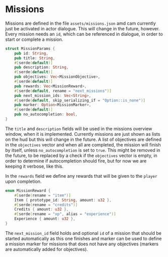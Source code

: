 # Missions

Missions are defined in the file `assets/missions.json` amd cam currently just be activated in actor dialogue. This will change in the future, however.
Every mission needs an `id`, which can be referenced in dialogue, in order to start or complete a mission.
```rust
struct MissionParams {
    pub id: String,
    pub title: String,
    #[serde(default)]
    pub description: String,
    #[serde(default)]
    pub objectives: Vec<MissionObjective>,
    #[serde(default)]
    pub rewards: Vec<MissionReward>,
    #[serde(default, rename = "next_missions")]
    pub next_mission_ids: Vec<String>,
    #[serde(default, skip_serializing_if = "Option::is_none")]
    pub marker: Option<MissionMarker>,
    #[serde(default)]
    pub no_autocompletion: bool,
}
```

The `title` and `description` fields will be used in the missions overview window, when it is implemented. Currently missions are just shown as lists on the hud but this will change in the future.
A list of objectives are defined in the `objectives` vector and when all are completed, the mission will finish by itself, unless `no_autocompletion` is set to `true`.
This might be removed in the future, to be replaced by a check if the `objectives` vector is empty, in order to determine if autocompletion should fire, but for now we are keeping it verbose, like this.

In the `rewards` field we define any rewards that will be given to the `player` upon completion.

```rust
enum MissionReward {
    #[serde(rename = "item")]
    Item { prototype_id: String, amount: u32 },
    #[serde(rename = "credits")]
    Credits { amount: u32 },
    #[serde(rename = "xp", alias = "experience")]
    Experience { amount: u32 },
}
```

The `next_mission_id` field holds and optional `id` of a mission that should be started automatically as this one finishes and marker can be used to define a mission marker for missions that does not have any objectives (markers are automatically added for objectives).
